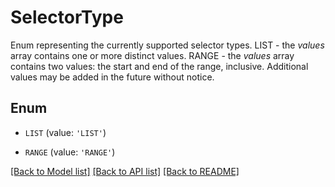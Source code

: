 # SelectorType

Enum representing the currently supported selector types.  LIST - the *values* array contains one or more distinct values.  RANGE - the *values* array contains two values: the start and end of the range, inclusive.  Additional values may be added in the future without notice. 

## Enum

* `LIST` (value: `'LIST'`)

* `RANGE` (value: `'RANGE'`)

[[Back to Model list]](../README.md#documentation-for-models) [[Back to API list]](../README.md#documentation-for-api-endpoints) [[Back to README]](../README.md)


